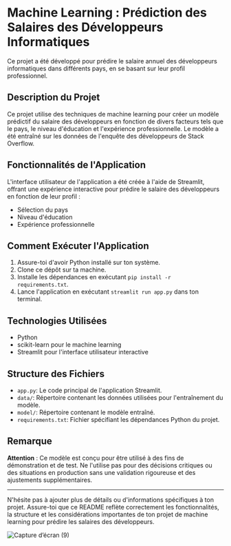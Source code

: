 # Machine Learning : Prédiction des Salaires des Développeurs Informatiques

Ce projet a été développé pour prédire le salaire annuel des développeurs informatiques dans différents pays, en se basant sur leur profil professionnel.

## Description du Projet

Ce projet utilise des techniques de machine learning pour créer un modèle prédictif du salaire des développeurs en fonction de divers facteurs tels que le pays, le niveau d'éducation et l'expérience professionnelle. Le modèle a été entraîné sur les données de l'enquête des développeurs de Stack Overflow.

## Fonctionnalités de l'Application

L'interface utilisateur de l'application a été créée à l'aide de Streamlit, offrant une expérience interactive pour prédire le salaire des développeurs en fonction de leur profil :

- Sélection du pays
- Niveau d'éducation
- Expérience professionnelle

## Comment Exécuter l'Application

1. Assure-toi d'avoir Python installé sur ton système.
2. Clone ce dépôt sur ta machine.
3. Installe les dépendances en exécutant `pip install -r requirements.txt`.
4. Lance l'application en exécutant `streamlit run app.py` dans ton terminal.

## Technologies Utilisées

- Python
- scikit-learn pour le machine learning
- Streamlit pour l'interface utilisateur interactive

## Structure des Fichiers

- `app.py`: Le code principal de l'application Streamlit.
- `data/`: Répertoire contenant les données utilisées pour l'entraînement du modèle.
- `model/`: Répertoire contenant le modèle entraîné.
- `requirements.txt`: Fichier spécifiant les dépendances Python du projet.

## Remarque

**Attention** : Ce modèle est conçu pour être utilisé à des fins de démonstration et de test. Ne l'utilise pas pour des décisions critiques ou des situations en production sans une validation rigoureuse et des ajustements supplémentaires.

---

N'hésite pas à ajouter plus de détails ou d'informations spécifiques à ton projet. Assure-toi que ce README reflète correctement les fonctionnalités, la structure et les considérations importantes de ton projet de machine learning pour prédire les salaires des développeurs.


![Capture d’écran (9)](https://github.com/assielking/dev_app/assets/145512245/f05e69ef-d0b8-4c8d-8477-64b1fa0bf446)
